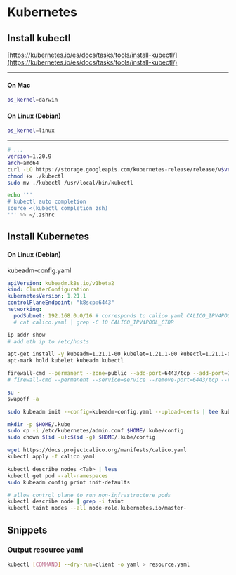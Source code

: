 # Kubernetes

## Install kubectl

[https://kubernetes.io/es/docs/tasks/tools/install-kubectl/](https://kubernetes.io/es/docs/tasks/tools/install-kubectl/)

---
#### On Mac
```sh
os_kernel=darwin
```
#### On Linux (Debian)
```sh
os_kernel=linux
```
---

```sh
# ...
version=1.20.9
arch=amd64
curl -LO https://storage.googleapis.com/kubernetes-release/release/v$version/bin/$os_kernel/$arch/kubectl
chmod +x ./kubectl
sudo mv ./kubectl /usr/local/bin/kubectl

echo '''
# kubectl auto completion
source <(kubectl completion zsh)
''' >> ~/.zshrc
```

## Install Kubernetes

#### On Linux (Debian)

kubeadm-config.yaml
```yaml
apiVersion: kubeadm.k8s.io/v1beta2
kind: ClusterConfiguration
kubernetesVersion: 1.21.1
controlPlaneEndpoint: "k8scp:6443"
networking:
  podSubnet: 192.168.0.0/16 # corresponds to calico.yaml CALICO_IPV4POOL_CIDR ip
  # cat calico.yaml | grep -C 10 CALICO_IPV4POOL_CIDR
```

```sh
ip addr show
# add eth ip to /etc/hosts

apt-get install -y kubeadm=1.21.1-00 kubelet=1.21.1-00 kubectl=1.21.1-00
apt-mark hold kubelet kubeadm kubectl

firewall-cmd --permanent --zone=public --add-port=6443/tcp --add-port=10250/tcp
# firewall-cmd --permanent --service=service --remove-port=6443/tcp --remove-port=10250/tcp

su - 
swapoff -a

sudo kubeadm init --config=kubeadm-config.yaml --upload-certs | tee kubeadm-init.out

mkdir -p $HOME/.kube
sudo cp -i /etc/kubernetes/admin.conf $HOME/.kube/config
sudo chown $(id -u):$(id -g) $HOME/.kube/config

wget https://docs.projectcalico.org/manifests/calico.yaml
kubectl apply -f calico.yaml

kubectl describe nodes <Tab> | less
kubectl get pod --all-namespaces
sudo kubeadm config print init-defaults

# allow control plane to run non-infrastructure pods
kubectl describe node | grep -i taint
kubectl taint nodes --all node-role.kubernetes.io/master-
```

## Snippets

### Output resource yaml

```sh
kubectl [COMMAND] --dry-run=client -o yaml > resource.yaml
```
